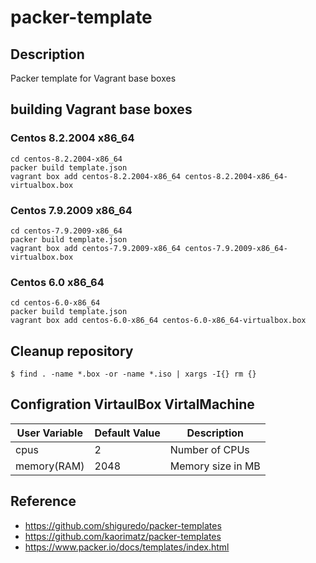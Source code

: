 # packer-template

## Description

Packer template for Vagrant base boxes

## building Vagrant base boxes

### Centos 8.2.2004 x86_64

```
cd centos-8.2.2004-x86_64
packer build template.json
vagrant box add centos-8.2.2004-x86_64 centos-8.2.2004-x86_64-virtualbox.box
```

### Centos 7.9.2009 x86_64

```
cd centos-7.9.2009-x86_64
packer build template.json
vagrant box add centos-7.9.2009-x86_64 centos-7.9.2009-x86_64-virtualbox.box
```

### Centos 6.0 x86_64

```
cd centos-6.0-x86_64
packer build template.json
vagrant box add centos-6.0-x86_64 centos-6.0-x86_64-virtualbox.box
```

## Cleanup repository

```
$ find . -name *.box -or -name *.iso | xargs -I{} rm {}
```

## Configration VirtaulBox VirtalMachine

User Variable       | Default Value | Description
--------------------|---------------|----------------------------------------------------------------------------------------
cpus                | 2             | Number of CPUs
memory(RAM)         | 2048          | Memory size in MB



## Reference

* https://github.com/shiguredo/packer-templates
* https://github.com/kaorimatz/packer-templates
* https://www.packer.io/docs/templates/index.html

